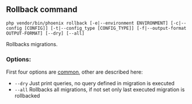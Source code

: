 ## Rollback command
`php vendor/bin/phoenix rollback [-e|--environment ENVIRONMENT] [-c|--config [CONFIG]] [-t|--config_type [CONFIG_TYPE]] [-f|--output-format OUTPUT-FORMAT] [--dry] [--all]`

Rollbacks migrations.

### Options:
First four options are [common](commands.md), other are described here:
- `--dry` Just print queries, no query defined in migration is executed
- `--all` Rollbacks all migrations, if not set only last executed migration is rollbacked
